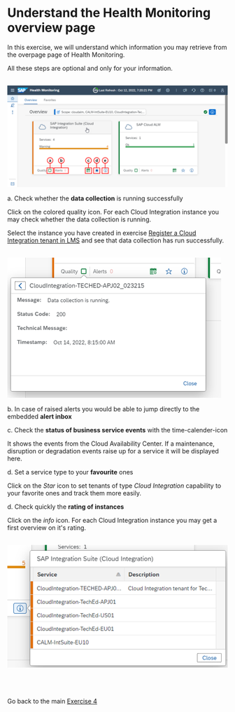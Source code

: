 # Understand the Health Monitoring overview page

In this exercise, we will understand which information you may retrieve from the overpage page of Health Monitoring.

All these steps are optional and only for your information.

<br>![](/exercises/ex4/images/HMOverviewpageDetails.png)

a. Check whether the **data collection** is running successfully

   Click on the colored quality icon. For each Cloud Integration instance you may check whether the data collection is running.

   Select the instance you have created in exercise [Register a Cloud Integration tenant in LMS](../../ex1/ex11/readme.md) and see that data collection has run successfully.

   <br>![](/exercises/ex4/images/HMDataQuality.png)

b. In case of raised alerts you would be able to jump directly to the embedded **alert inbox**

c. Check the **status of business service events** with the time-calender-icon

   It shows the events from the Cloud Availability Center. If a maintenance, disruption or degradation events raise up for a service it will be displayed here.

d. Set a service type to your **favourite** ones

   Click on the *Star* icon to set tenants of type *Cloud Integration* capability to your favorite ones and track them more easily.

d. Check quickly the **rating of instances**

   Click on the *info* icon. For each Cloud Integration instance you may get a first overview on it's rating.

   <br>![](/exercises/ex4/images/HMOverviewCIRating.png)



<br><br><br>Go back to the main [Exercise 4](../../ex4/readme.md)





<!--
# Available metrics for Cloud Integration

In this exercise, we will ...

## Exercise steps

Run through the exercise steps in the given order.

#### Prequisites:
The Cloud Integration tenant is already registered. If not please run through exercises [Register a Cloud Integration tenant in LMS](../ex11/).

If not already done, please login to [SAP Cloud ALM tenant](https://teched22-cloudalm-003.authentication.eu10.hana.ondemand.com/).  

1.	Navigate t...

   <br>![](/exercises/ex1/images/CALMLandingHealthMon.png)
   
    >
    > *Important:*
    > Health monitoring do.....
    >

## Summary

You've now ...
After completing these steps you will have created...

Next we will ....... Continue to - [Exercise 5](../ex5/README.md)


2.	Insert this line of code.
```abap
response->set_text( |Hello ABAP World! | ). 
```

-->

